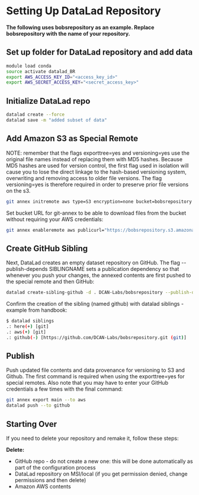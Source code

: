 # Setting Up DataLad Repository

**The following uses bobsrepository as an example. Replace bobsrepository with the name of your repository.**

## Set up folder for DataLad repository and add data

```bash
module load conda
source activate datalad_BR
export AWS_ACCESS_KEY_ID="<access_key_id>"
export AWS_SECRET_ACCESS_KEY="<secret_access_key>"
```
## Initialize DataLad repo
```bash
datalad create --force 
datalad save -m "added subset of data"
```

## Add Amazon S3 as Special Remote
NOTE: remember that the flags exporttree=yes and versioning=yes use the original file names instead of replacing them with MD5 hashes. Because MD5 hashes are used for version control, the first flag used in isolation will cause you to lose the direct linkage to the hash-based versioning system, overwriting and removing access to older file versions. The flag versioning=yes is therefore required in order to preserve prior file versions on the s3.

```bash
git annex initremote aws type=S3 encryption=none bucket=bobsrepository autoenable=true signature=v4 datacenter=us-east-2 public=yes exporttree=yes versioning=yes
```

Set bucket URL for git-annex to be able to download files from the bucket without requiring your AWS credentials:
```bash
git annex enableremote aws publicurl="https://bobsrepository.s3.amazonaws.com”
```

## Create GitHub Sibling
Next, DataLad creates an empty dataset repository on GitHub. The flag --publish-depends SIBLINGNAME sets a publication dependency so that whenever you push your changes, the annexed contents are first pushed to the special remote and then GitHub: 

```bash
datalad create-sibling-github -d . DCAN-Labs/bobsrepository --publish-depends aws --credential LuciMoore
```

Confirm the creation of the sibling (named github) with datalad siblings - example from handbook:
```bash
$ datalad siblings
.: here(+) [git]
.: aws(+) [git]
.: github(-) [https://github.com/DCAN-Labs/bobsrepository.git (git)]
```

## Publish
Push updated file contents and data provenance for versioning to S3 and Github. The first command is required when using the exporttree=yes for special remotes. Also note that you may have to enter your GitHub credentials a few times with the final command:

```bash
git annex export main --to aws
datalad push --to github
```


## Starting Over
If you need to delete your repository and remake it, follow these steps:

**Delete:**

- GitHub repo - do not create a new one: this will be done automatically as part of the configuration process
- DataLad repository on MSI/local (if you get permission denied, change permissions and then delete)
- Amazon AWS contents 
